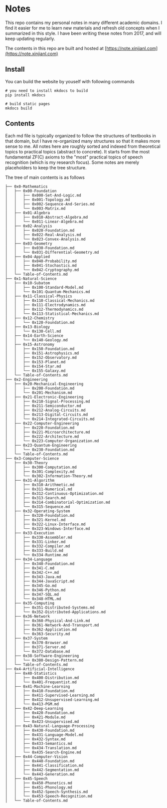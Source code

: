 # Notes

This repo contains my personal notes in many different academic domains. I find it easier for me to learn new materials and refresh old concepts when I summarized in this style. I have been writing these notes from 2017, and will keep updating regularly. 

The contents in this repo are built and hosted at [https://note.xinjianl.com](https://note.xinjianl.com)

## Install

You can build the website by youself with following commands
```
# you need to install mkdocs to build
pip install mkdocs

# build static pages
mkdocs build
```

## Contents

Each md file is typically organized to follow the structures of textbooks in that domain, but I have re-organized many structures so that it makes more sense to me. All notes here are roughly sorted and indexed from theoretical topics to practical topics (abstract to concrete). It starts from the most fundamental ZF(C) axioms to the "most" practical topics of speech recognition (which is my research focus). Some notes are merely placeholders to keep the tree structure.


The tree of main contents is as follows
```
├── 0x0-Mathematics
│   ├── 0x00-Foundation
│   │   ├── 0x000-Set-And-Logic.md
│   │   ├── 0x001-Topology.md
│   │   ├── 0x002-Sequence-And-Series.md
│   │   └── 0x003-Matrix.md
│   ├── 0x01-Algebra
│   │   ├── 0x010-Abstract-Algebra.md
│   │   └── 0x011-Linear-Algebra.md
│   ├── 0x02-Analysis
│   │   ├── 0x020-Foundation.md
│   │   ├── 0x022-Real-Analysis.md
│   │   └── 0x023-Convex-Analysis.md
│   ├── 0x03-Geometry
│   │   ├── 0x030-Foundation.md
│   │   └── 0x031-Differential-Geometry.md
│   ├── 0x04-Applied
│   │   ├── 0x040-Probability.md
│   │   ├── 0x041-Stochastics.md
│   │   └── 0x042-Cryptography.md
│   └── Table-of-Contents.md
├── 0x1-Natural-Science
│   ├── 0x10-Subatom
│   │   ├── 0x100-Standard-Model.md
│   │   └── 0x101-Quantum-Mechanics.md
│   ├── 0x11-Classical-Physics
│   │   ├── 0x110-Classical-Mechanics.md
│   │   ├── 0x111-Electrodynamics.md
│   │   ├── 0x112-Thermodynamics.md
│   │   └── 0x113-Statistical-Mechanics.md
│   ├── 0x12-Chemistry
│   │   └── 0x120-Foundation.md
│   ├── 0x13-Biology
│   │   └── 0x130-Cell.md
│   ├── 0x14-Earth-Science
│   │   └── 0x140-Geology.md
│   ├── 0x15-Astronomy
│   │   ├── 0x150-Foundation.md
│   │   ├── 0x151-Astrophysics.md
│   │   ├── 0x152-Observatory.md
│   │   ├── 0x153-Planet.md
│   │   ├── 0x154-Star.md
│   │   └── 0x155-Galaxy.md
│   └── Table-of-Contents.md
├── 0x2-Engineering
│   ├── 0x20-Mechanical-Engineering
│   │   ├── 0x200-Foundation.md
│   │   └── 0x201-Mechanism.md
│   ├── 0x21-Electronic-Engineering
│   │   ├── 0x210-Signal-Processing.md
│   │   ├── 0x211-Semiconductor.md
│   │   ├── 0x212-Analog-Circuits.md
│   │   ├── 0x213-Digital-Circuits.md
│   │   └── 0x214-Integrated-Circuits.md
│   ├── 0x22-Computer-Engineering
│   │   ├── 0x220-Foundation.md
│   │   ├── 0x221-Microarchitecture.md
│   │   ├── 0x222-Architecture.md
│   │   └── 0x223-Computer-Organization.md
│   ├── 0x23-Quantum-Engineering
│   │   └── 0x230-Foundation.md
│   └── Table-of-Contents.md
├── 0x3-Computer-Science
│   ├── 0x30-Theory
│   │   ├── 0x300-Computation.md
│   │   ├── 0x301-Complexity.md
│   │   └── 0x302-Information-Theory.md
│   ├── 0x31-Algorithm
│   │   ├── 0x310-Arithmetic.md
│   │   ├── 0x311-Numerical.md
│   │   ├── 0x312-Continuous-Optimization.md
│   │   ├── 0x313-Search.md
│   │   ├── 0x314-Combinatorial-Optimization.md
│   │   └── 0x315-Sequence.md
│   ├── 0x32-Operating-System
│   │   ├── 0x320-Foundation.md
│   │   ├── 0x321-Kernel.md
│   │   ├── 0x322-Linux-Interface.md
│   │   └── 0x323-Windows-Interface.md
│   ├── 0x33-Execution
│   │   ├── 0x330-Assembler.md
│   │   ├── 0x331-Linker.md
│   │   ├── 0x332-Compiler.md
│   │   ├── 0x333-Build.md
│   │   └── 0x334-Runtime.md
│   ├── 0x34-Language
│   │   ├── 0x340-Foundation.md
│   │   ├── 0x341-C.md
│   │   ├── 0x342-C++.md
│   │   ├── 0x343-Java.md
│   │   ├── 0x344-JavaScript.md
│   │   ├── 0x345-Go.md
│   │   ├── 0x346-Python.md
│   │   ├── 0x347-SQL.md
│   │   └── 0x348-HTML.md
│   ├── 0x35-Computing
│   │   ├── 0x351-Distributed-Systems.md
│   │   └── 0x352-Distributed-Applications.md
│   ├── 0x36-Network
│   │   ├── 0x360-Physical-And-Link.md
│   │   ├── 0x361-Network-And-Transport.md
│   │   ├── 0x362-Application.md
│   │   └── 0x363-Security.md
│   ├── 0x37-System
│   │   ├── 0x370-Browser.md
│   │   ├── 0x371-Server.md
│   │   └── 0x372-Database.md
│   ├── 0x38-Software-Engineering
│   │   └── 0x380-Design-Pattern.md
│   └── Table-of-Contents.md
├── 0x4-Artificial-Intelligence
│   ├── 0x40-Statistics
│   │   ├── 0x400-Distribution.md
│   │   └── 0x401-Frequentist.md
│   ├── 0x41-Machine-Learning
│   │   ├── 0x410-Foundation.md
│   │   ├── 0x411-Supervised-Learning.md
│   │   ├── 0x412-Unsupervised-Learning.md
│   │   └── 0x413-PGM.md
│   ├── 0x42-Deep-Learning
│   │   ├── 0x420-Foundation.md
│   │   ├── 0x421-Module.md
│   │   └── 0x423-Unsupervised.md
│   ├── 0x43-Natural-Language-Processing
│   │   ├── 0x430-Foundation.md
│   │   ├── 0x431-Language-Model.md
│   │   ├── 0x432-Syntax.md
│   │   ├── 0x433-Semantics.md
│   │   ├── 0x434-Translation.md
│   │   └── 0x435-Search-Engine.md
│   ├── 0x44-Computer-Vision
│   │   ├── 0x440-Foundation.md
│   │   ├── 0x441-Classification.md
│   │   ├── 0x442-Segmentation.md
│   │   └── 0x443-Generation.md
│   ├── 0x45-Speech
│   │   ├── 0x450-Phonetics.md
│   │   ├── 0x451-Phonology.md
│   │   ├── 0x452-Speech-Synthesis.md
│   │   └── 0x453-Speech-Recognition.md
│   └── Table-of-Contents.md
```
